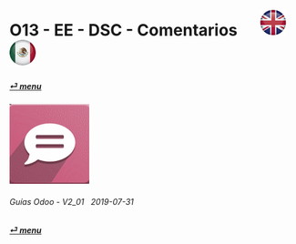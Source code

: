 # O13 - EE - DSC - Comentarios &nbsp;&nbsp;&nbsp;&nbsp; [![en-uk](/doc/img/en-uk_flag_button_small.png)](/en-uk/o13/ee/dsc/en-uk-o13-ee-dsc-discuss-guides.md) [ ![es-mx](/doc/img/es-mx_flag_button_small.png)](/es-mx/o13/ee/dsc/es-mx-o13-ee-dsc-discuss-guides.md)
#### [_&#x23CE; menu_](/es-mx/o13/ee/es-mx-o13-ee-guides-menu.md)  
### ![dsc](/doc/img/discuss.png)
	
###### Guías Odoo - V2_01 &nbsp; 2019-07-31  
**[_&#x23CE; menu_](/es-mx/o13/ee/es-mx-o13-ee-guides-menu.md)**  



